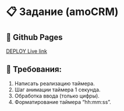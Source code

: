 #  📋 Задание (amoCRM)

## 🔗 Github Pages
[DEPLOY Live link](https://safym.github.io/amocrm-timer/)

## 📑 Требования:
1. Написать реализацию таймера.
2. Шаг анимации таймера 1 секунда.
3. Обработка ввода (только цифры).
4. Форматирование таймера “hh:mm:ss”.
